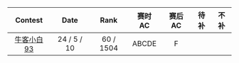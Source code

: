 | Contest | Date | Rank | 赛时 AC | 赛后 AC | 待补 | 不补 |
| :-----: | :--: | :--: | :----: | :-----: | :-: | --- |
| [牛客小白93](https://ac.nowcoder.com/acm/contest/82401) | 24 / 5 / 10 | 60 / 1504 | ABCDE | F |  |     |
